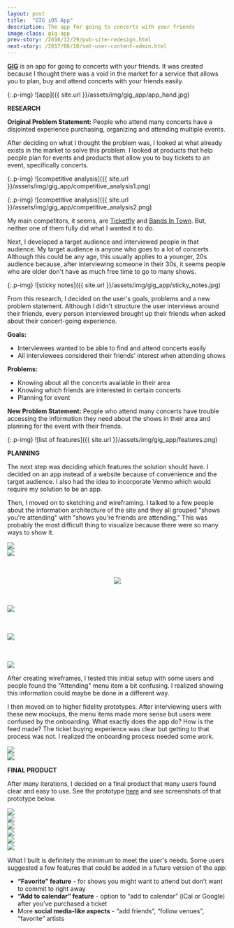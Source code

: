 ```yaml
---
layout: post
title:  "GIG iOS App"
description: The app for going to concerts with your friends
image-class: gig-app
prev-story: /2016/12/29/pub-site-redesign.html
next-story: /2017/06/10/smt-user-content-admin.html
---
```


**<a target="_blank" href="https://invis.io/AMD99G92K">GIG</a>** is an app for going to concerts with your friends. It was created because I thought there was a void in the market for a service that allows you to plan, buy and attend concerts with your friends easily. 

{:.p-img}
![app]({{ site.url }}/assets/img/gig_app/app_hand.jpg)

**RESEARCH**

**Original Problem Statement:** People who attend many concerts have a disjointed experience purchasing, organizing and attending multiple events.

After deciding on what I thought the problem was, I looked at what already exists in the market to solve this problem. I looked at products that help people plan for events and products that allow you to buy tickets to an event, specifically concerts. 

{:.p-img}
![competitive analysis]({{ site.url }}/assets/img/gig_app/competitive_analysis1.png)

{:.p-img}
![competitive analysis]({{ site.url }}/assets/img/gig_app/competitive_analysis2.png)

My main competitors, it seems, are <a target="_blank" href="http://www.ticketfly.com/">Ticketfly</a> and <a target="_blank" href="https://news.bandsintown.com/home">Bands In Town</a>. But, neither one of them fully did what I wanted it to do. 

Next, I developed a target audience and interviewed people in that audience. My target audience is anyone who goes to a lot of concerts. Although this could be any age, this usually applies to a younger, 20s audience because, after interviewing someone in their 30s, it seems people who are older don't have as much free time to go to many shows. 

{:.p-img}
![sticky notes]({{ site.url }}/assets/img/gig_app/sticky_notes.jpg)

From this research, I decided on the user's goals, problems and a new problem statement. Although I didn't structure the user interviews around their friends, every person interviewed brought up their friends when asked about their concert-going experience. 

**Goals:**
* Interviewees wanted to be able to find and attend concerts easily
* All interviewees considered their friends’ interest when attending shows

**Problems:**
* Knowing about all the concerts available in their area
* Knowing which friends are interested in certain concerts
* Planning for event

**New Problem Statement:** People who attend many concerts have trouble accessing the information they need about the shows in their area and planning for the event with their friends.

{:.p-img}
![list of features]({{ site.url }}/assets/img/gig_app/features.png)

**PLANNING**

The next step was deciding which features the solution should have. I decided on an app instead of a website because of convenience and the target audience. I also had the idea to incorporate Venmo which would require my solution to be an app. 

Then, I moved on to sketching and wireframing. I talked to a few people about the information architecture of the site and they all grouped "shows you're attending" with "shows you're friends are attending." This was probably the most difficult thing to visualize because there were so many ways to show it. 

<div class="row">
	<div class="medium-6 columns">
		<img class="p-img" src="{{ site.url }}/assets/img/gig_app/sketch1.jpg" style="margin-bottom:0;">
	</div>
	<div class="medium-6 columns">
		<img class="p-img" src="{{ site.url }}/assets/img/gig_app/sketch2.jpg" style="margin-bottom:0;">
	</div>
</div>
<div class="row">
	<div class="columns">
		<img class="p-img" src="{{ site.url }}/assets/img/gig_app/sketch3.jpg" style="margin: 3rem auto 0 auto;">
	</div>
</div>
<div class="row">
	<div class="medium-4 columns">
		<img class="p-img" src="{{ site.url }}/assets/img/gig_app/wireframe1.jpg" style="margin-top: 3rem;">
	</div>
	<div class="medium-4 columns">
		<img class="p-img" src="{{ site.url }}/assets/img/gig_app/wireframe2.jpg" style="margin-top: 3rem;">
	</div>
	<div class="medium-4 columns">
		<img class="p-img" src="{{ site.url }}/assets/img/gig_app/wireframe3.jpg" style="margin-top: 3rem;">
	</div>
</div>

After creating wireframes, I tested this initial setup with some users and people found the "Attending" menu item a bit confusing. I realized showing this information could maybe be done in a different way. 

I then moved on to higher fidelity prototypes. After interviewing users with these new mockups, the menu items made more sense but users were confused by the onboarding. What exactly does the app do? How is the feed made? The ticket buying experience was clear but getting to that process was not. I realized the onboarding process needed some work. 

<div class="row">
	<div class="medium-6 columns">
		<img class="p-img" src="{{ site.url }}/assets/img/gig_app/hifi1.jpg">
	</div>
	<div class="medium-6 columns">
		<img class="p-img" src="{{ site.url }}/assets/img/gig_app/hifi2.jpg">
	</div>
</div>

**FINAL PRODUCT**

After many iterations, I decided on a final product that many users found clear and easy to use. See the prototype <a target="_blank" href="https://invis.io/AMD99G92K">here</a> and see screenshots of that prototype below.

<div class="row">
	<div class="medium-6 columns">
		<img class="p-img" src="{{ site.url }}/assets/img/gig_app/final1.jpg" style="margin-bottom:0;">
	</div>
	<div class="medium-6 columns">
		<img class="p-img" src="{{ site.url }}/assets/img/gig_app/final2.jpg" style="margin-bottom:0;">
	</div>
</div>
<div class="row">
	<div class="medium-6 columns">
		<img class="p-img" src="{{ site.url }}/assets/img/gig_app/final3.jpg" style="margin-bottom:0;">
	</div>
	<div class="medium-6 columns">
		<img class="p-img" src="{{ site.url }}/assets/img/gig_app/final4.jpg" style="margin-bottom:0;">
	</div>
</div>
<div class="row">
	<div class="medium-6 columns">
		<img class="p-img" src="{{ site.url }}/assets/img/gig_app/final5.jpg">
	</div>
	<div class="medium-6 columns">
		<img class="p-img" src="{{ site.url }}/assets/img/gig_app/final6.jpg">
	</div>
</div>

What I built is definitely the minimum to meet the user's needs. Some users suggested a few features that could be added in a future version of the app: 
* **“Favorite” feature** - for shows you might want to attend but don’t want to commit to right away
* **“Add to calendar” feature** - option to “add to calendar” (iCal or Google) after you’ve purchased a ticket
* More **social media-like aspects** - “add friends”, “follow venues”, “favorite” artists



